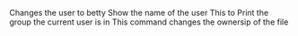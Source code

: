Changes the user to betty
Show the name of the user
This to Print the group the current user is in
This command changes the ownersip of the file
